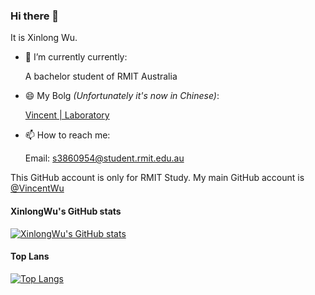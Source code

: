 ### Hi there 👋

It is Xinlong Wu.
- 🔭 I’m currently currently:

   A bachelor student of RMIT Australia

- 😄 My Bolg *(Unfortunately it's now in Chinese)*:

   [Vincent | Laboratory](https://www.wulongxin.com/)

- 📫 How to reach me: 

  Email: s3860954@student.rmit.edu.au
  
This GitHub account is only for RMIT Study.
My main GitHub account is [@VincentWu](https://github.com/Xinlong-WU)

#### XinlongWu's GitHub stats
[![XinlongWu's GitHub stats](https://github-readme-stats.vercel.app/api?username=XinlongWu-s3860954&count_private=true&show_icons=true&theme=tokyonight)](https://github.com/XinlongWu-s3860954)

#### Top Lans
[![Top Langs](https://github-readme-stats.vercel.app/api/top-langs/?username=XinlongWu-s3860954&layout=compact)](https://github.com/XinlongWu-s3860954)


<!-- [![Top Langs](https://github-readme-stats.vercel.app/api/top-langs/?username=Xinlong-WU)](https://github.com/anuraghazra) -->
<!-- [![XinlongWu's wakatime stats](https://github-readme-stats.vercel.app/api/wakatime?username=Xinlong-WU)](https://github.com/Xinlong-WU) -->

<!--
**Xinlong-WU/Xinlong-WU** is a ✨ _special_ ✨ repository because its `README.md` (this file) appears on your GitHub profile.

Here are some ideas to get you started:

- 🔭 I’m currently working on ...
- 🌱 I’m currently learning ...
- 👯 I’m looking to collaborate on ...
- 🤔 I’m looking for help with ...
- 💬 Ask me about ...
- 📫 How to reach me: ...
- 😄 Pronouns: ...
- ⚡ Fun fact: ...
-->
